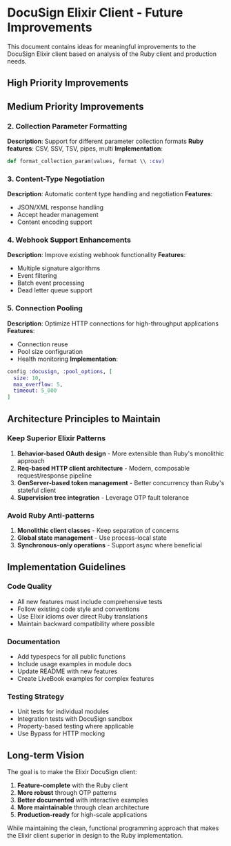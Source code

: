 # DocuSign Elixir Client - Future Improvements

This document contains ideas for meaningful improvements to the DocuSign Elixir client based on analysis of the Ruby client and production needs.

## High Priority Improvements

## Medium Priority Improvements

### 2. Collection Parameter Formatting

**Description**: Support for different parameter collection formats
**Ruby features**: CSV, SSV, TSV, pipes, multi
**Implementation**:

```elixir
def format_collection_param(values, format \\ :csv)
```

### 3. Content-Type Negotiation

**Description**: Automatic content type handling and negotiation
**Features**:

- JSON/XML response handling
- Accept header management
- Content encoding support

### 4. Webhook Support Enhancements

**Description**: Improve existing webhook functionality
**Features**:

- Multiple signature algorithms
- Event filtering
- Batch event processing
- Dead letter queue support

### 5. Connection Pooling

**Description**: Optimize HTTP connections for high-throughput applications
**Features**:

- Connection reuse
- Pool size configuration
- Health monitoring
  **Implementation**:

```elixir
config :docusign, :pool_options, [
  size: 10,
  max_overflow: 5,
  timeout: 5_000
]
```

## Architecture Principles to Maintain

### Keep Superior Elixir Patterns

1. **Behavior-based OAuth design** - More extensible than Ruby's monolithic approach
2. **Req-based HTTP client architecture** - Modern, composable request/response pipeline
3. **GenServer-based token management** - Better concurrency than Ruby's stateful client
4. **Supervision tree integration** - Leverage OTP fault tolerance

### Avoid Ruby Anti-patterns

1. **Monolithic client classes** - Keep separation of concerns
2. **Global state management** - Use process-local state
3. **Synchronous-only operations** - Support async where beneficial

## Implementation Guidelines

### Code Quality

- All new features must include comprehensive tests
- Follow existing code style and conventions
- Use Elixir idioms over direct Ruby translations
- Maintain backward compatibility where possible

### Documentation

- Add typespecs for all public functions
- Include usage examples in module docs
- Update README with new features
- Create LiveBook examples for complex features

### Testing Strategy

- Unit tests for individual modules
- Integration tests with DocuSign sandbox
- Property-based testing where applicable
- Use Bypass for HTTP mocking

## Long-term Vision

The goal is to make the Elixir DocuSign client:

1. **Feature-complete** with the Ruby client
2. **More robust** through OTP patterns
3. **Better documented** with interactive examples
4. **More maintainable** through clean architecture
5. **Production-ready** for high-scale applications

While maintaining the clean, functional programming approach that makes the Elixir client superior in design to the Ruby implementation.
